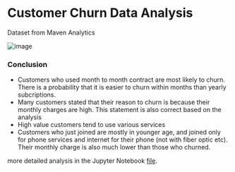 # Customer Churn Data Analysis

Dataset from Maven Analytics


![image](https://user-images.githubusercontent.com/104981673/201560783-488ffa39-3721-4ac9-8baa-4498e9b59b30.png)


### Conclusion


- Customers who used month to month contract are most likely to churn. There is a probability that it is easier to churn within months than yearly subcriptions.
- Many customers stated that their reason to churn is because their monthly charges are high. This statement is also correct based on the analysis
- High value customers tend to use various services 
- Customers who just joined are mostly in younger age, and joined only for phone services and internet for their phone (not with fiber optic etc). Their monthly charge is also much lower than those who churned.



more detailed analysis in the Jupyter Notebook [file](https://github.com/atriap/Customer-Churn-Data-Analysis/blob/main/Customer%20Churn%20Analysis.ipynb). 
